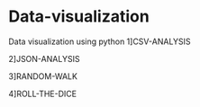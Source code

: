 # Data-visualization
Data visualization using python
1]CSV-ANALYSIS

2]JSON-ANALYSIS

3]RANDOM-WALK

4]ROLL-THE-DICE
